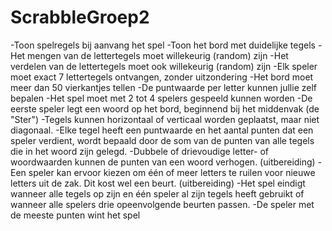 # ScrabbleGroep2
-Toon spelregels bij aanvang het spel
    -Toon het bord met duidelijke tegels
    -Het mengen van de lettertegels moet willekeurig (random) zijn
    -Het verdelen van de lettertegels moet ook willekeurig (random) zijn
    -Elk speler moet exact 7 lettertegels ontvangen, zonder uitzondering
    -Het bord moet meer dan 50 vierkantjes tellen
    -De puntwaarde per letter kunnen jullie zelf bepalen
    -Het spel moet met 2 tot 4 spelers gespeeld kunnen worden
    -De eerste speler legt een woord op het bord, beginnend bij het middenvak (de "Ster")
    -Tegels kunnen horizontaal of verticaal worden geplaatst, maar niet diagonaal.
    -Elke tegel heeft een puntwaarde en het aantal punten dat een speler verdient, wordt
        bepaald door de som van de punten van alle tegels die in het woord zijn gelegd.
    -Dubbele of drievoudige letter- of woordwaarden kunnen de punten van een woord
        verhogen. (uitbereiding)
    -Een speler kan ervoor kiezen om één of meer letters te ruilen voor nieuwe letters uit de
        zak. Dit kost wel een beurt. (uitbereiding)
    -Het spel eindigt wanneer alle tegels op zijn en één speler al zijn tegels heeft gebruikt of
        wanneer alle spelers drie opeenvolgende beurten passen.
    -De speler met de meeste punten wint het spel